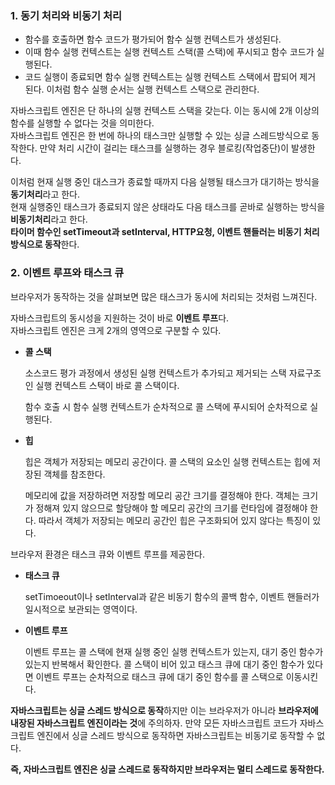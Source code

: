 ### 1. 동기 처리와 비동기 처리

- 함수를 호출하면 함수 코드가 평가되어 함수 실행 컨텍스트가 생성된다.
- 이때 함수 실행 컨텍스트는 실행 컨텍스트 스택(콜 스택)에 푸시되고 함수 코드가 실행된다.
- 코드 실행이 종료되면 함수 실행 컨텍스트는 실행 컨텍스트 스택에서 팝되어 제거 된다.
이처럼 함수 실행 순서는 실행 컨텍스트 스택으로 관리한다.  

자바스크립트 엔진은 단 하나의 실행 컨텍스트 스택을 갖는다. 이는 동시에 2개 이상의 함수를 실행할 수 없다는 것을 의미한다.  
자바스크립트 엔진은 한 번에 하나의 태스크만 실행할 수 있는 싱글 스레드방식으로 동작한다. 만약 처리 시간이 걸리는 태스크를 실행하는 경우 블로킹(작업중단)이 발생한다.  

이처럼 현재 실행 중인 대스크가 종료할 때까지 다음 실행될 태스크가 대기하는 방식을 **동기처리**라고 한다.  
현재 실행중인 태스크가 종료되지 않은 상태라도 다음 태스크를 곧바로 실행하는 방식을 **비동기처리**라고 한다.  
**타이머 함수인 setTimeout과 setInterval, HTTP요청, 이벤트 핸들러는 비동기 처리 방식으로 동작**한다.  

### 2. 이벤트 루프와 태스크 큐

브라우저가 동작하는 것을 살펴보면 많은 태스크가 동시에 처리되는 것처럼 느껴진다.

자바스크립트의 동시성을 지원하는 것이 바로 **이벤트 루프**다.  
자바스크립트 엔진은 크게 2개의 영역으로 구분할 수 있다.

- **콜 스택**
    
    소스코드 평가 과정에서 생성된 실행 컨텍스트가 추가되고 제거되는 스택 자료구조인 실행 컨텍스트 스택이 바로 콜 스택이다.
    
    함수 호출 시 함수 실행 컨텍스트가 순차적으로 콜 스택에 푸시되어 순차적으로 실행된다.
    
- **힙**
    
    힙은 객체가 저장되는 메모리 공간이다. 콜 스택의 요소인 실행 컨텍스트는 힙에 저장된 객체를 참조한다.
    
    메모리에 값을 저장하려면 저장할 메모리 공간 크기를 결정해야 한다. 객체는 크기가 정해져 있지 않으므로 할당해야 할 메모리 공간의 크기를 런타임에 결정해야 한다. 따라서 객체가 저장되는 메모리 공간인 힙은 구조화되어 있지 않다는 특징이 있다.

브라우저 환경은 태스크 큐와 이벤트 루프를 제공한다.

- **태스크 큐**
    
    setTimoeout이나 setInterval과 같은 비동기 함수의 콜백 함수, 이벤트 핸들러가 일시적으로 보관되는 영역이다.
    
- **이벤트 루프**
    
    이벤트 루프는 콜 스택에 현재 실행 중인 실행 컨텍스트가 있는지, 대기 중인 함수가 있는지 반복해서 확인한다. 콜 스택이 비어 있고 태스크 큐에 대기 중인 함수가 있다면 이벤트 루프는 순차적으로 태스크 큐에 대기 중인 함수를 콜 스택으로 이동시킨다.

**자바스크립트는 싱글 스레드 방식으로 동작**하지만 이는 브라우저가 아니라 **브라우저에 내장된 자바스크립트 엔진이라는 것**에 주의하자. 만약 모든 자바스크립트 코드가 자바스크립트 엔진에서 싱글 스레드 방식으로 동작하면 자바스크립트는 비동기로 동작할 수 없다.

**즉, 자바스크립트 엔진은 싱글 스레드로 동작하지만 브라우저는 멀티 스레드로 동작한다.**